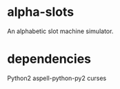 # alpha-slots
An alphabetic slot machine simulator.

# dependencies
Python2
aspell-python-py2
curses


